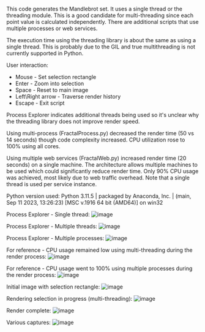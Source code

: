 This code generates the Mandlebrot set. It uses a single thread or the threading module. This is a good candidate for multi-threading since each point value is calculated independently. There are additional scripts that use multiple processes or web services.

The execution time using the threading library is about the same as using a single thread. This is probably due to the GIL and true multithreading is not currently supported in Python.

User interaction:
- Mouse - Set selection rectangle
- Enter - Zoom into selection
- Space - Reset to main image
- Left\Right arrow - Traverse render history
- Escape - Exit script

Process Explorer indicates additional threads being used so it's unclear why the threading library does not improve render speed.

Using multi-process (FractalProcess.py) decreased the render time (50 vs 14 seconds) though code complexity increased. CPU utilization rose to 100% using all cores.

Using multiple web services (FractalWeb.py) increased render time (20 seconds) on a single machine. The architecture allows multiple machines to be used which could significantly reduce render time. Only 90% CPU usage was achieved, most likely due to web traffic overhead. Note that a single thread is used per service instance.

Python version used: Python 3.11.5 | packaged by Anaconda, Inc. | (main, Sep 11 2023, 13:26:23) [MSC v.1916 64 bit (AMD64)] on win32

Process Explorer - Single thread:
![image](https://github.com/mjwaddell1/Python/assets/35202179/53724d57-d491-4a7b-8ffe-ddcd407d4127)

Process Explorer - Multiple threads:
![image](https://github.com/mjwaddell1/Python/assets/35202179/c1f5760f-68dd-4974-9208-78c7a66fa424)

Process Explorer - Multiple processes:
![image](https://github.com/mjwaddell1/Python/assets/35202179/8c4c6a9f-7879-4697-b63d-7d4262db19a4)

For reference - CPU usage remained low using multi-threading during the render process:
![image](https://github.com/mjwaddell1/Python/assets/35202179/7d565db5-4a98-4b67-bb7c-291fa82c98e3)

For reference - CPU usage went to 100% using multiple processes during the render process:
![image](https://github.com/mjwaddell1/Python/assets/35202179/8cbc01bb-009f-4d0c-9d56-8c87423a2d26)

Initial image with selection rectangle:
![image](https://github.com/mjwaddell1/Python/assets/35202179/6b2631ef-10f6-4bcc-baa6-3e2c8853d8fd)

Rendering selection in progress (multi-threading):
![image](https://github.com/mjwaddell1/Python/assets/35202179/abdf4190-df33-4ed9-97c6-d825987fbcb0)

Render complete:
![image](https://github.com/mjwaddell1/Python/assets/35202179/1090a94f-df53-441a-8807-3d008a07a129)

Various captures:
![image](https://github.com/mjwaddell1/Python/assets/35202179/0c58ab8d-0072-4f40-a43a-30ec664af403)

